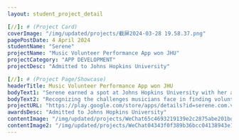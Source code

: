 ```yaml
---
layout: student_project_detail

[//]: # (Project Card)
coverImage: "/img/updated/projects/截屏2024-03-28 19.58.37.png"
pagePostDate: 4 April 2024
studentName: "Serene"
projectName: "Music Volunteer Performance App won JHU"
projectCategory: "APP DEVELOPMENT"
projectDesc: "Admitted to Johns Hopkins University"

[//]: # (Project Page/Showcase)
headerTitle: Music Volunteer Performance App won JHU
bodyText1: "Serene earned a spot at Johns Hopkins University with her app Vusic, designed to support musicians in finding volunteer performance opportunities!"
bodyText2: "Recognizing the challenges musicians face in finding volunteer gigs, Serene was inspired to create Vusic - a mobile app that aggregates all-volunteer event information, making it easy for musicians to find and participate in performances, with a focus on entertaining the elderly."
projectURL: "https://play.google.com/store/apps/details?id=serene.com.volunteer_app&pli=1"
awardsDesc: "Admitted to Johns Hopkins University"
contentImage: "/img/updated/projects/WeChat65c4693219139e2c2875abe201bdebd2.jpg"
contentImage2: "/img/updated/projects/WeChat04343f0f389b36bcc04138943e18a680.jpg"
---
```


